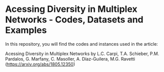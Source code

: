 # Acessing Diversity in Multiplex Networks - Codes, Datasets and Examples

In this repository, you will find the codes and instances used in the article:

Acessing Diversity in Multiplex Networks by L.C. Carpi, T.A. Schieber, P.M. Pardalos, G. Marfany, C. Masoller, A. Díaz-Guilera, M.G. Ravetti (https://arxiv.org/abs/1805.12350)

